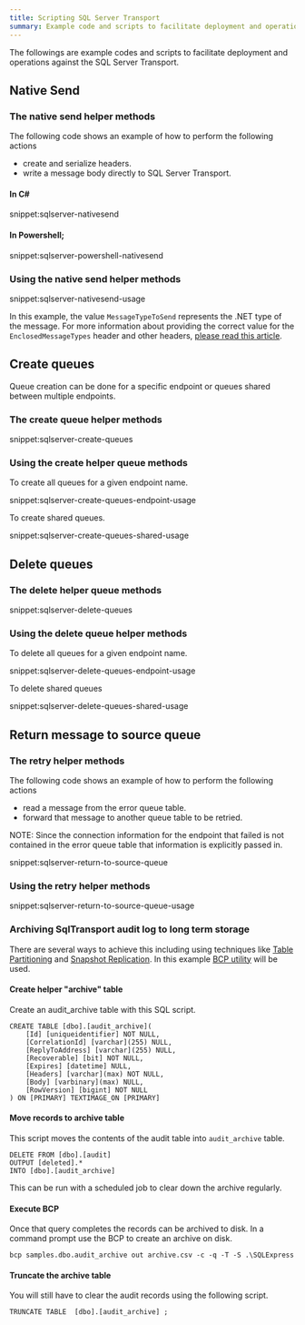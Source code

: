 ```yaml
---
title: Scripting SQL Server Transport
summary: Example code and scripts to facilitate deployment and operational actions against the SQLServer Transport.
---
```


The followings are example codes and scripts to facilitate deployment and operations against the SQL Server Transport.


## Native Send 


### The native send helper methods

The following code shows an example of how to perform the following actions

 * create and serialize headers.
 * write a message body directly to SQL Server Transport.


#### In C&#35;

snippet:sqlserver-nativesend


#### In Powershell;

snippet:sqlserver-powershell-nativesend


### Using the native send helper methods

snippet:sqlserver-nativesend-usage

In this example, the value `MessageTypeToSend` represents the .NET type of the message. For more information about providing the correct value for the `EnclosedMessageTypes` header and other headers, [please read this article](/nservicebus/messaging/headers.md).

## Create queues

Queue creation can be done for a specific endpoint or queues shared between multiple endpoints.


### The create queue helper methods

snippet:sqlserver-create-queues


### Using the create helper queue methods

To create all queues for a given endpoint name.

snippet:sqlserver-create-queues-endpoint-usage

To create shared queues.

snippet:sqlserver-create-queues-shared-usage


## Delete queues


### The delete helper queue methods

snippet:sqlserver-delete-queues


### Using the delete queue helper methods

To delete all queues for a given endpoint name.

snippet:sqlserver-delete-queues-endpoint-usage

To delete shared queues

snippet:sqlserver-delete-queues-shared-usage


## Return message to source queue


### The retry helper methods

The following code shows an example of how to perform the following actions

 * read a message from the error queue table.
 * forward that message to another queue table to be retried.

NOTE: Since the connection information for the endpoint that failed is not contained in the error queue table that information is explicitly passed in.

snippet:sqlserver-return-to-source-queue


### Using the retry helper methods

snippet:sqlserver-return-to-source-queue-usage


### Archiving SqlTransport audit log to long term storage

There are several ways to achieve this including using techniques like [Table Partitioning](https://technet.microsoft.com/en-us/library/ms188730.aspx) and [Snapshot Replication](https://technet.microsoft.com/en-us/library/ms151832.aspx). In this example [BCP utility](https://msdn.microsoft.com/en-AU/library/ms162802.aspx) will be used.


#### Create helper "archive" table

Create an audit_archive table with this SQL script.

```
CREATE TABLE [dbo].[audit_archive](
	[Id] [uniqueidentifier] NOT NULL,
	[CorrelationId] [varchar](255) NULL,
	[ReplyToAddress] [varchar](255) NULL,
	[Recoverable] [bit] NOT NULL,
	[Expires] [datetime] NULL,
	[Headers] [varchar](max) NOT NULL,
	[Body] [varbinary](max) NULL,
	[RowVersion] [bigint] NOT NULL
) ON [PRIMARY] TEXTIMAGE_ON [PRIMARY]
```


#### Move records to archive table

This script moves the contents of the audit table into `audit_archive` table.

```
DELETE FROM [dbo].[audit]
OUTPUT [deleted].*
INTO [dbo].[audit_archive]
```

This can be run with a scheduled job to clear down the archive regularly.


#### Execute BCP

Once that query completes the records can be archived to disk. In a command prompt use the BCP to create an archive on disk.

`bcp samples.dbo.audit_archive out archive.csv -c -q -T -S .\SQLExpress`


#### Truncate the archive table

You will still have to clear the audit records using the following script.

`TRUNCATE TABLE  [dbo].[audit_archive] ;`
